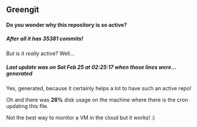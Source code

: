 ## Greengit

#### Do you wonder why this repository is so active?

##### After all it has 35381 commits!

But is it *really* active? Well...

##### Last update was on Sat Feb 25 at 02:25:17 when those lines were... generated

Yes, generated, because it certainly helps a lot to have such an active repo!

Oh and there was **28%** disk usage on the machine
where there is the cron updating this file.

Not the best way to monitor a VM in the cloud but it works! :)
